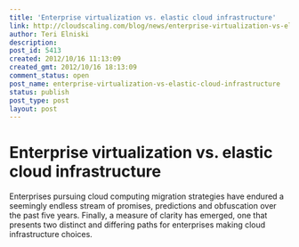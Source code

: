 ```yaml
---
title: 'Enterprise virtualization vs. elastic cloud infrastructure'
link: http://cloudscaling.com/blog/news/enterprise-virtualization-vs-elastic-cloud-infrastructure/
author: Teri Elniski
description: 
post_id: 5413
created: 2012/10/16 11:13:09
created_gmt: 2012/10/16 18:13:09
comment_status: open
post_name: enterprise-virtualization-vs-elastic-cloud-infrastructure
status: publish
post_type: post
layout: post
---
```


# Enterprise virtualization vs. elastic cloud infrastructure

Enterprises pursuing cloud computing migration strategies have endured a seemingly endless stream of promises, predictions and obfuscation over the past five years. Finally, a measure of clarity has emerged, one that presents two distinct and differing paths for enterprises making cloud infrastructure choices.